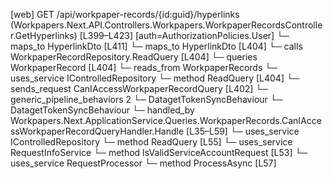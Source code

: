 [web] GET /api/workpaper-records/{id:guid}/hyperlinks  (Workpapers.Next.API.Controllers.Workpapers.WorkpaperRecordsController.GetHyperlinks)  [L399–L423] [auth=AuthorizationPolicies.User]
  └─ maps_to HyperlinkDto [L411]
  └─ maps_to HyperlinkDto [L404]
  └─ calls WorkpaperRecordRepository.ReadQuery [L404]
  └─ queries WorkpaperRecord [L404]
    └─ reads_from WorkpaperRecords
  └─ uses_service IControlledRepository<WorkpaperRecord>
    └─ method ReadQuery [L404]
  └─ sends_request CanIAccessWorkpaperRecordQuery [L402]
    └─ generic_pipeline_behaviors 2
      └─ DatagetTokenSyncBehaviour
      └─ DatagetTokenSyncBehaviour
    └─ handled_by Workpapers.Next.ApplicationService.Queries.WorkpaperRecords.CanIAccessWorkpaperRecordQueryHandler.Handle [L35–L59]
      └─ uses_service IControlledRepository<WorkpaperRecord>
        └─ method ReadQuery [L55]
      └─ uses_service RequestInfoService
        └─ method IsValidServiceAccountRequest [L53]
      └─ uses_service RequestProcessor
        └─ method ProcessAsync [L57]

